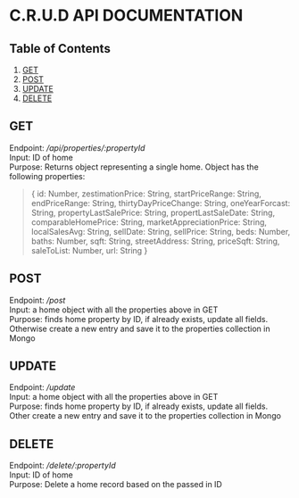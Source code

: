 # C.R.U.D API DOCUMENTATION

## Table of Contents

1. [GET](#GET)
2. [POST](#POST)
3. [UPDATE](#UPDATE) 
4. [DELETE](#DELETE)

## GET
Endpoint: */api/properties/:propertyId*
<br>
Input: ID of home
<br>
Purpose: Returns object representing a single home. 
Object has the following properties: 
>{
  id: Number,
  zestimationPrice: String,
  startPriceRange: String,
  endPriceRange: String,
  thirtyDayPriceChange: String,
  oneYearForcast: String,
  propertyLastSalePrice: String, 
  propertLastSaleDate: String,
  comparableHomePrice: String,
  marketAppreciationPrice: String,
  localSalesAvg: String,
  sellDate: String, 
  sellPrice: String,
  beds: Number, 
  baths: Number,
  sqft: String, 
  streetAddress: String, 
  priceSqft: String,
  saleToList: Number,
  url: String
}
## POST
Endpoint: */post*
<br>
Input: a home object with all the properties above in GET
<br>
Purpose: finds home property by ID, if already exists, update all fields. Otherwise create a new entry and save it to the properties collection in Mongo

## UPDATE
Endpoint: */update*
<br>
Input: a home object with all the properties above in GET
<br>
Purpose: finds home property by ID, if already exists, update all fields. Other create a new entry and save it to the properties collection in Mongo

## DELETE
Endpoint: */delete/:propertyId*
<br>
Input: ID of home
<br>
Purpose: Delete a home record based on the passed in ID

